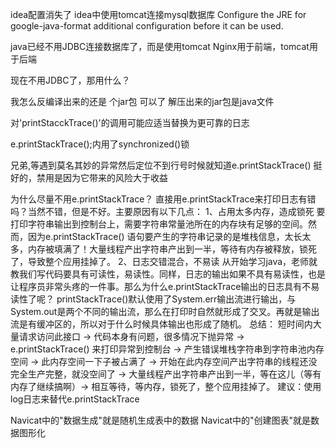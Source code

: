 idea配置消失了
idea中使用tomcat连接mysql数据库
Configure the JRE for google-java-format additional configuration before it can be used.

java已经不用JDBC连接数据库了，而是使用tomcat
Nginx用于前端，tomcat用于后端


现在不用JDBC了，那用什么？



我怎么反编译出来的还是 个jar包
可以了 解压出来的jar包是java文件

对'printStacckTrace()'的调用可能应适当替换为更可靠的日志

e.printStackTrace();内用了synchronized()锁

兄弟,等遇到莫名其妙的异常然后定位不到行号时候就知道e.printStackTrace() 挺好的，禁用是因为它带来的风险大于收益

为什么尽量不用e.printStackTrace？
直接用e.printStackTrace来打印日志有错吗？当然不错，但是不好。主要原因有以下几点：
1、占用太多内存，造成锁死
要打印字符串输出到控制台上，需要字符串常量池所在的内存块有足够的空间。然而，因为e.printStackTrace() 语句要产生的字符串记录的是堆栈信息，太长太多，内存被填满了！大量线程产出字符串产出到一半，等待有内存被释放，锁死了，导致整个应用挂掉了。
2、日志交错混合，不易读
从开始学习java，老师就教我们写代码要具有可读性，易读性。同样，日志的输出如果不具有易读性，也是让程序员非常头疼的一件事。那么为什么e.printStackTrace输出的日志具有不易读性了呢？
printStackTrace()默认使用了System.err输出流进行输出，与System.out是两个不同的输出流，那么在打印时自然就形成了交叉。再就是输出流是有缓冲区的，所以对于什么时候具体输出也形成了随机。
总结：
短时间内大量请求访问此接口 -> 代码本身有问题，很多情况下抛异常 -> e.printStackTrace() 来打印异常到控制台 -> 产生错误堆栈字符串到字符串池内存空间 -> 此内存空间一下子被占满了 -> 开始在此内存空间产出字符串的线程还没完全生产完整，就没空间了 -> 大量线程产出字符串产出到一半，等在这儿（等有内存了继续搞啊）-> 相互等待，等内存，锁死了，整个应用挂掉了。
建议：使用log日志来替代e.printStackTrace


Navicat中的"数据生成"就是随机生成表中的数据
Navicat中的"创建图表"就是数据图形化











